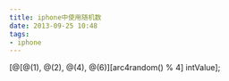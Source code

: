 ```yaml
---
title: iphone中使用随机数
date: 2013-09-25 10:48
tags:
- iphone
---
```

[@[@(1), @(2), @(4), @(6)][arc4random() % 4] intValue];

